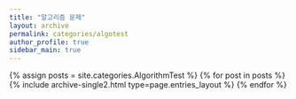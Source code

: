 ```yaml
---
title: "알고리즘 문제"
layout: archive
permalink: categories/algotest
author_profile: true
sidebar_main: true
---
```


{% assign posts = site.categories.AlgorithmTest %}
{% for post in posts %} {% include archive-single2.html type=page.entries_layout %} {% endfor %}
